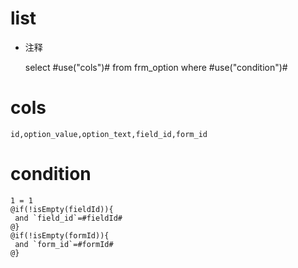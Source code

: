 list
===
* 注释

	select #use("cols")# from frm_option where #use("condition")#

cols
===

	id,option_value,option_text,field_id,form_id

condition
===

	1 = 1  
	@if(!isEmpty(fieldId)){
	 and `field_id`=#fieldId#
	@}
	@if(!isEmpty(formId)){
	 and `form_id`=#formId#
	@}
	
